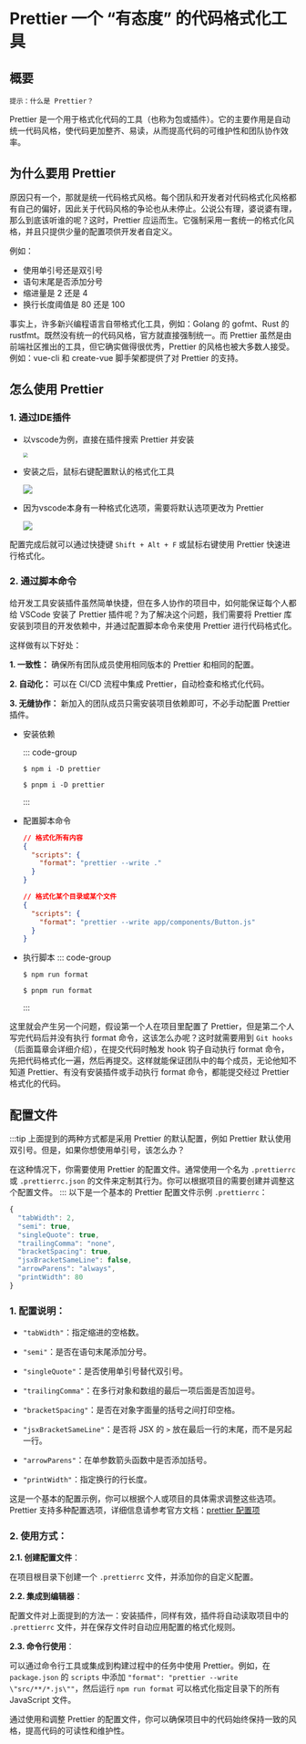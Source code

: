 # Prettier 一个 “有态度” 的代码格式化工具

## 概要
`提示：什么是 Prettier？`

Prettier 是一个用于格式化代码的工具（也称为包或插件）。它的主要作用是自动统一代码风格，使代码更加整齐、易读，从而提高代码的可维护性和团队协作效率。

## 为什么要用 Prettier
原因只有一个，那就是统一代码格式风格。每个团队和开发者对代码格式化风格都有自己的偏好，因此关于代码风格的争论也从未停止。公说公有理，婆说婆有理，那么到底该听谁的呢？这时，Prettier 应运而生。它强制采用一套统一的格式化风格，并且只提供少量的配置项供开发者自定义。


例如：
- 使用单引号还是双引号
- 语句末尾是否添加分号
- 缩进量是 2 还是 4
- 换行长度阈值是 80 还是 100

事实上，许多新兴编程语言自带格式化工具，例如：Golang 的 gofmt、Rust 的 rustfmt。既然没有统一的代码风格，官方就直接强制统一。而 Prettier 虽然是由前端社区推出的工具，但它确实做得很优秀，Prettier 的风格也被大多数人接受。例如：vue-cli 和 create-vue 脚手架都提供了对 Prettier 的支持。

## 怎么使用 Prettier

### 1. 通过IDE插件
- 以vscode为例，直接在插件搜索 Prettier 并安装

  <img src="/img/prettier_1.png" style="zoom:50%;" />

- 安装之后，鼠标右键配置默认的格式化工具

  ![](/img/prettier_2.png)

- 因为vscode本身有一种格式化选项，需要将默认选项更改为 Prettier

  ![](/img/prettier_3.png)

配置完成后就可以通过快捷键 `Shift + Alt + F` 或鼠标右键使用 Prettier 快速进行格式化。

### 2. 通过脚本命令
给开发工具安装插件虽然简单快捷，但在多人协作的项目中，如何能保证每个人都给 VSCode 安装了 Prettier 插件呢？为了解决这个问题，我们需要将 Prettier 库安装到项目的开发依赖中，并通过配置脚本命令来使用 Prettier 进行代码格式化。

这样做有以下好处：

**1. 一致性：** 确保所有团队成员使用相同版本的 Prettier 和相同的配置。

**2. 自动化：** 可以在 CI/CD 流程中集成 Prettier，自动检查和格式化代码。

**3. 无缝协作：** 新加入的团队成员只需安装项目依赖即可，不必手动配置 Prettier 插件。

- 安装依赖

  ::: code-group
  ```shell [npm]
  $ npm i -D prettier
  ```
  ```shell [pnpm]
  $ pnpm i -D prettier
  ```
  :::

- 配置脚本命令

  ```json
  // 格式化所有内容
  {
    "scripts": {
      "format": "prettier --write ." 
    }
  }

  // 格式化某个目录或某个文件
  {
    "scripts": {
      "format": "prettier --write app/components/Button.js" 
    }
  }
  ```

- 执行脚本
  ::: code-group
  ```shell [npm]
  $ npm run format
  ```
  ```shell [pnpm]
  $ pnpm run format
  ```
  :::

这里就会产生另一个问题，假设第一个人在项目里配置了 Prettier，但是第二个人写完代码后并没有执行 format 命令，这该怎么办呢？这时就需要用到 `Git hooks`（后面篇章会详细介绍），在提交代码时触发 hook 钩子自动执行 format 命令，先把代码格式化一遍，然后再提交。这样就能保证团队中的每个成员，无论他知不知道 Prettier、有没有安装插件或手动执行 format 命令，都能提交经过 Prettier 格式化的代码。

## 配置文件
:::tip
上面提到的两种方式都是采用 Prettier 的默认配置，例如 Prettier 默认使用双引号。但是，如果你想使用单引号，该怎么办？

在这种情况下，你需要使用 Prettier 的配置文件。通常使用一个名为 `.prettierrc` 或 `.prettierrc.json` 的文件来定制其行为。你可以根据项目的需要创建并调整这个配置文件。
:::
以下是一个基本的 Prettier 配置文件示例 `.prettierrc`：
```javascript
{
  "tabWidth": 2,
  "semi": true,
  "singleQuote": true,
  "trailingComma": "none",
  "bracketSpacing": true,
  "jsxBracketSameLine": false,
  "arrowParens": "always",
  "printWidth": 80
}
```

### 1. 配置说明：

- `"tabWidth"`：指定缩进的空格数。

- `"semi"`：是否在语句末尾添加分号。

- `"singleQuote"`：是否使用单引号替代双引号。

- `"trailingComma"`：在多行对象和数组的最后一项后面是否加逗号。

- `"bracketSpacing"`：是否在对象字面量的括号之间打印空格。

- `"jsxBracketSameLine"`：是否将 JSX 的 `>` 放在最后一行的末尾，而不是另起一行。

- `"arrowParens"`：在单参数箭头函数中是否添加括号。

- `"printWidth"`：指定换行的行长度。

这是一个基本的配置示例，你可以根据个人或项目的具体需求调整这些选项。Prettier 支持多种配置选项，详细信息请参考官方文档：[prettier 配置项](https://prettier.io/docs/en/options)

### 2. 使用方式：

**2.1. 创建配置文件**：

在项目根目录下创建一个 `.prettierrc` 文件，并添加你的自定义配置。

**2.2. 集成到编辑器**：

配置文件对上面提到的方法一：安装插件，同样有效，插件将自动读取项目中的 `.prettierrc` 文件，并在保存文件时自动应用配置的格式化规则。

**2.3. 命令行使用**：

可以通过命令行工具或集成到构建过程中的任务中使用 Prettier。例如，在 `package.json` 的 `scripts` 中添加 `"format": "prettier --write \"src/**/*.js\""`，然后运行 `npm run format` 可以格式化指定目录下的所有 JavaScript 文件。

通过使用和调整 Prettier 的配置文件，你可以确保项目中的代码始终保持一致的风格，提高代码的可读性和维护性。